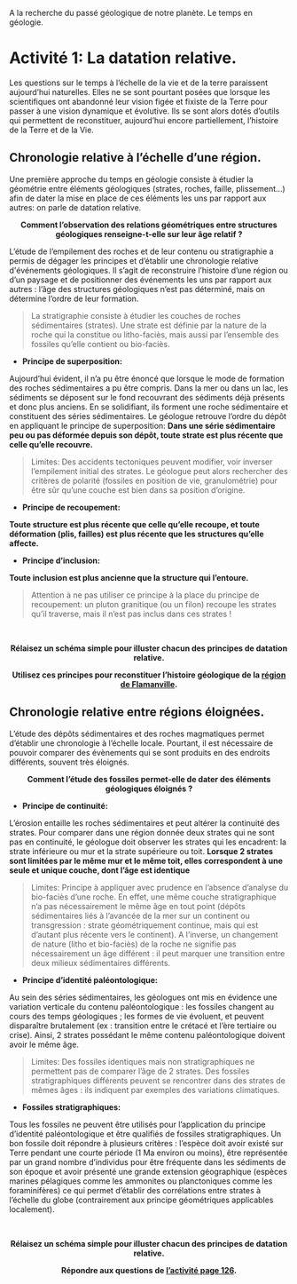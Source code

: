 <p>A la recherche du passé géologique de notre planète. Le temps en géologie.</p>


# Activité 1: La datation relative.

Les questions sur le temps à l’échelle de la vie et de la terre paraissent aujourd’hui naturelles. Elles ne se sont pourtant posées que lorsque les scientifiques ont abandonné leur vision figée et fixiste de la Terre pour passer à une vision dynamique et évolutive. Ils se sont alors dotés d’outils qui permettent de reconstituer, aujourd’hui encore partiellement, l’histoire de la Terre et de la Vie.

## Chronologie relative à l’échelle d’une région.

Une première approche du temps en géologie consiste à étudier la géométrie entre éléments géologiques (strates, roches, faille, plissement...) afin de dater la mise en place de ces éléments les uns par rapport aux autres: on parle de datation relative.

<p align=center><strong>Comment l’observation des relations géométriques entre structures géologiques renseigne-t-elle sur leur âge relatif ?</strong></p>

L’étude de l’empilement des roches et de leur contenu ou stratigraphie a permis de dégager les principes et d’établir une chronologie relative d'événements géologiques. Il s’agit de reconstruire l’histoire d’une région ou d’un paysage et de positionner des événements les uns par rapport aux autres : l’âge des structures géologiques n’est pas déterminé, mais on détermine l’ordre de leur formation.

>La stratigraphie consiste à étudier les couches de roches sédimentaires (strates). Une strate est définie par la nature de la roche qui la constitue ou litho-faciès, mais aussi par l’ensemble des fossiles qu’elle contient ou bio-faciès.

- **Principe de superposition:** 

Aujourd’hui évident, il n’a pu être énoncé que lorsque le mode de formation des roches sédimentaires a pu être compris. Dans la mer ou dans un lac, les sédiments se déposent sur le fond recouvrant des sédiments déjà présents et donc plus anciens. En se solidifiant, ils forment une roche sédimentaire et constituent des séries sédimentaires. Le géologue retrouve l’ordre du dépôt en appliquant le principe de superposition: **Dans une série sédimentaire peu ou pas déformée depuis son dépôt, toute strate est plus récente que celle qu’elle recouvre.**

>Limites: Des accidents tectoniques peuvent modifier, voir inverser l’empilement initial des strates. Le géologue peut alors rechercher des critères de polarité (fossiles en position de vie, granulométrie) pour être sûr qu’une couche est bien dans sa position d’origine.


- **Principe de recoupement:** 

**Toute structure est plus récente que celle qu’elle recoupe, et toute déformation (plis, failles) est plus récente que les structures qu’elle affecte.**

- **Principe d’inclusion:** 

**Toute inclusion est plus ancienne que la structure qui l’entoure.**

>Attention à ne pas utiliser ce principe à la place du principe de recoupement: un pluton granitique (ou un filon) recoupe les strates qu’il traverse, mais il n’est pas inclus dans ces strates !

<p></br></p>

<p align=center><strong>Rélaisez un schéma simple pour illuster chacun des principes de datation relative.</strong></p>

<p align=center><strong>Utilisez ces principes pour reconstituer l’histoire géologique de la <a href="https://ipfs.io/ipfs/QmVhYuA9CPaZYtAjkRoNRehoSXTd1ZFbMycdu7sfHJYRth">région de Flamanville</a>.</strong></p>



## Chronologie relative entre régions éloignées.

L’étude des dépôts sédimentaires et des roches magmatiques permet d’établir une chronologie à l’échelle locale. Pourtant, il est nécessaire de pouvoir comparer des évènements qui se sont produits en des endroits différents, souvent très éloignés.

<p align=center><strong>Comment l’étude des fossiles permet-elle de dater des éléments géologiques éloignés ?</strong></p>


- **Principe de continuité:** 

L’érosion entaille les roches sédimentaires et peut altérer la continuité des strates. Pour comparer dans une région donnée deux strates qui ne sont pas en continuité, le géologue doit observer les strates qui les encadrent: la strate inférieure ou mur et la strate supérieure ou toit. **Lorsque 2 strates sont limitées par le même mur et le même toit, elles correspondent à une seule et unique couche, dont l’âge est identique**

>Limites: Principe à appliquer avec prudence en l’absence d’analyse du bio-faciès d’une roche. En effet, une même couche stratigraphique n’a pas nécessairement le même âge en tout point (dépôts sédimentaires liés à l’avancée de la mer sur un continent ou transgression : strate géométriquement continue, mais qui est d’autant plus récente vers le continent). A l’inverse, un changement de nature (litho et bio-faciès) de la roche ne signifie pas nécessairement un âge différent : il peut marquer une transition entre deux milieux sédimentaires différents.


- **Principe d’identité paléontologique:**
 
Au sein des séries sédimentaires, les géologues ont mis en évidence une variation verticale du contenu paléontologique : les fossiles changent au cours des temps géologiques ; les formes de vie évoluent, et peuvent disparaître brutalement (ex : transition entre le crétacé et l’ère tertiaire ou crise). Ainsi, 2 strates possédant le même contenu paléontologique doivent avoir le même âge.

>Limites: Des fossiles identiques mais non stratigraphiques ne permettent pas de comparer l’âge de 2 strates. Des fossiles stratigraphiques différents peuvent se rencontrer dans des strates de mêmes âges : ils indiquent par exemples des variations climatiques.


- **Fossiles stratigraphiques:** 

Tous les fossiles ne peuvent être utilisés pour l’application du principe d’identité paléontologique et être qualifiés de fossiles stratigraphiques. Un bon fossile doit répondre à plusieurs critères : l’espèce doit avoir existé sur Terre pendant une courte période (1 Ma environ ou moins), être représentée par un grand nombre d’individus pour être fréquente dans les sédiments de son époque et avoir présenté une grande extension géographique (espèces marines pélagiques comme les ammonites ou planctoniques comme les foraminifères) ce qui permet d’établir des corrélations entre strates à l’échelle du globe (contrairement aux principe géométriques applicables localement).

<p></br></p>

<p align=center><strong>Rélaisez un schéma simple pour illuster chacun des principes de datation relative.</strong></p>

<p align=center><strong>Répondre aux questions de <a href="https://ipfs.io/ipfs/QmQhRiv3K9se2YHnMbf8RM2kKQpetPFoEFka6sdc2gcWWK">l’activité page 126</a>.</strong></p>


